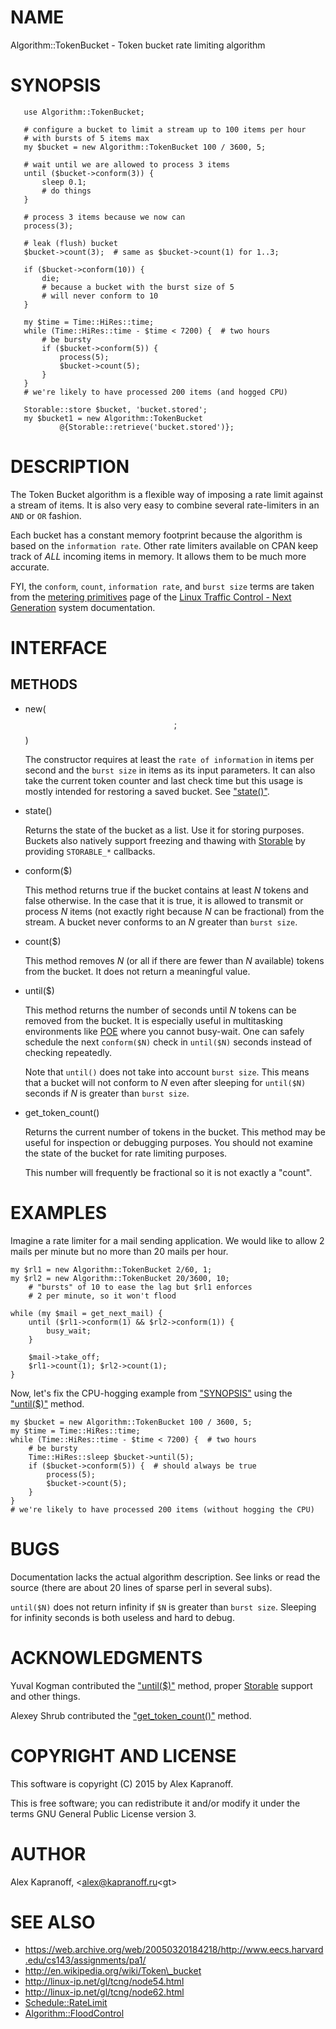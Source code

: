 # NAME

Algorithm::TokenBucket - Token bucket rate limiting algorithm

# SYNOPSIS

       use Algorithm::TokenBucket;

       # configure a bucket to limit a stream up to 100 items per hour
       # with bursts of 5 items max
       my $bucket = new Algorithm::TokenBucket 100 / 3600, 5;

       # wait until we are allowed to process 3 items
       until ($bucket->conform(3)) {
           sleep 0.1;
           # do things
       }

       # process 3 items because we now can
       process(3);

       # leak (flush) bucket
       $bucket->count(3);  # same as $bucket->count(1) for 1..3;

       if ($bucket->conform(10)) {
           die;
           # because a bucket with the burst size of 5
           # will never conform to 10
       }

       my $time = Time::HiRes::time;
       while (Time::HiRes::time - $time < 7200) {  # two hours
           # be bursty
           if ($bucket->conform(5)) {
               process(5);
               $bucket->count(5);
           }
       }
       # we're likely to have processed 200 items (and hogged CPU)

       Storable::store $bucket, 'bucket.stored';
       my $bucket1 = new Algorithm::TokenBucket
               @{Storable::retrieve('bucket.stored')};

# DESCRIPTION

The Token Bucket algorithm is a flexible way of imposing a rate limit
against a stream of items. It is also very easy to combine several
rate-limiters in an `AND` or `OR` fashion.

Each bucket has a constant memory footprint because the algorithm is based
on the `information rate`.  Other rate limiters available on CPAN keep
track of _ALL_ incoming items in memory. It allows them to be much more
accurate.

FYI, the `conform`, `count`, `information rate`, and `burst size` terms
are taken from the [metering primitives](http://linux-ip.net/gl/tcng/node62.html)
page of the [Linux Traffic Control - Next Generation](http://linux-ip.net/gl/tcng/)
system documentation.

# INTERFACE

## METHODS

- new($$;$$)

    The constructor requires at least the `rate of information` in items per
    second and the `burst size` in items as its input parameters. It can also
    take the current token counter and last check time but this usage is mostly
    intended for restoring a saved bucket. See ["state()"](#state).

- state()

    Returns the state of the bucket as a list. Use it for storing purposes.
    Buckets also natively support freezing and thawing with [Storable](https://metacpan.org/pod/Storable) by
    providing `STORABLE_*` callbacks.

- conform($)

    This method returns true if the bucket contains at least _N_ tokens and
    false otherwise. In the case that it is true, it is allowed to transmit or
    process _N_ items (not exactly right because _N_ can be fractional) from
    the stream. A bucket never conforms to an _N_ greater than `burst size`.

- count($)

    This method removes _N_ (or all if there are fewer than _N_ available)
    tokens from the bucket.  It does not return a meaningful value.

- until($)

    This method returns the number of seconds until _N_ tokens can be removed
    from the bucket.  It is especially useful in multitasking environments like
    [POE](https://metacpan.org/pod/POE) where you cannot busy-wait. One can safely schedule the next
    `conform($N)` check in `until($N)` seconds instead of checking
    repeatedly.

    Note that `until()` does not take into account `burst size`. This means
    that a bucket will not conform to _N_ even after sleeping for `until($N)`
    seconds if _N_ is greater than `burst size`.

- get\_token\_count()

    Returns the current number of tokens in the bucket. This method may be
    useful for inspection or debugging purposes. You should not examine
    the state of the bucket for rate limiting purposes.

    This number will frequently be fractional so it is not exactly a
    "count".

# EXAMPLES

Imagine a rate limiter for a mail sending application. We would like to
allow 2 mails per minute but no more than 20 mails per hour.

    my $rl1 = new Algorithm::TokenBucket 2/60, 1;
    my $rl2 = new Algorithm::TokenBucket 20/3600, 10;
        # "bursts" of 10 to ease the lag but $rl1 enforces
        # 2 per minute, so it won't flood

    while (my $mail = get_next_mail) {
        until ($rl1->conform(1) && $rl2->conform(1)) {
            busy_wait;
        }

        $mail->take_off;
        $rl1->count(1); $rl2->count(1);
    }

Now, let's fix the CPU-hogging example from ["SYNOPSIS"](#synopsis) using
the ["until($)"](#until) method.

    my $bucket = new Algorithm::TokenBucket 100 / 3600, 5;
    my $time = Time::HiRes::time;
    while (Time::HiRes::time - $time < 7200) {  # two hours
        # be bursty
        Time::HiRes::sleep $bucket->until(5);
        if ($bucket->conform(5)) {  # should always be true
            process(5);
            $bucket->count(5);
        }
    }
    # we're likely to have processed 200 items (without hogging the CPU)

# BUGS

Documentation lacks the actual algorithm description. See links or read
the source (there are about 20 lines of sparse perl in several subs).

`until($N)` does not return infinity if `$N` is greater than `burst
size`. Sleeping for infinity seconds is both useless and hard to debug.

# ACKNOWLEDGMENTS

Yuval Kogman contributed the ["until($)"](#until) method, proper [Storable](https://metacpan.org/pod/Storable) support
and other things.

Alexey Shrub contributed the ["get\_token\_count()"](#get_token_count) method.

# COPYRIGHT AND LICENSE

This software is copyright (C) 2015 by Alex Kapranoff.

This is free software; you can redistribute it and/or modify it under
the terms GNU General Public License version 3.

# AUTHOR

Alex Kapranoff, &lt;alex@kapranoff.ru&lt;gt>

# SEE ALSO

- https://web.archive.org/web/20050320184218/http://www.eecs.harvard.edu/cs143/assignments/pa1/
- http://en.wikipedia.org/wiki/Token\_bucket
- http://linux-ip.net/gl/tcng/node54.html
- http://linux-ip.net/gl/tcng/node62.html
- [Schedule::RateLimit](https://metacpan.org/pod/Schedule::RateLimit)
- [Algorithm::FloodControl](https://metacpan.org/pod/Algorithm::FloodControl)
